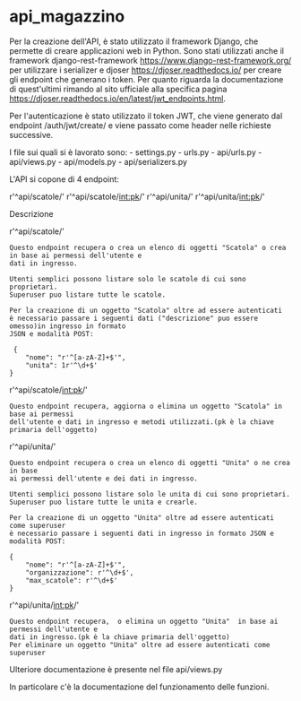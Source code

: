 # api_magazzino

Per la creazione dell'API, è stato utilizzato il framework Django, 
che permette di creare applicazioni web in Python.
Sono stati utilizzati anche il framework django-rest-framework 
https://www.django-rest-framework.org/ per utilizzare i serializer 
e djoser https://djoser.readthedocs.io/ 
per creare gli endpoint che generano i token.
Per quanto riguarda la documentazione di quest'ultimi rimando al sito ufficiale 
alla specifica pagina https://djoser.readthedocs.io/en/latest/jwt_endpoints.html.

Per l'autenticazione è stato utilizzato il token JWT, che viene generato dal 
endpoint /auth/jwt/create/
e viene passato come header nelle richieste successive.

I file sui quali si è lavorato sono:
    - settings.py
    - urls.py
    - api/urls.py
    - api/views.py
    - api/models.py
    - api/serializers.py




L'API si copone di 4 endpoint:

r'^api/scatole/'
r'^api/scatole/<int:pk>/'
r'^api/unita/'
r'^api/unita/<int:pk>/'


Descrizione

r'^api/scatole/'

    Questo endpoint recupera o crea un elenco di oggetti "Scatola" o crea in base ai permessi dell'utente e
    dati in ingresso.

    Utenti semplici possono listare solo le scatole di cui sono proprietari.
    Superuser puo listare tutte le scatole.

    Per la creazione di un oggetto "Scatola" oltre ad essere autenticati 
    è necessario passare i seguenti dati ("descrizione" puo essere omesso)in ingresso in formato 
    JSON e modalità POST:

     {
        "nome": "r'^[a-zA-Z]+$'",  
        "unita": 1r'^\d+$'
    }
       



r'^api/scatole/<int:pk>/'


    Questo endpoint recupera, aggiorna o elimina un oggetto "Scatola" in base ai permessi 
    dell'utente e dati in ingresso e metodi utilizzati.(pk è la chiave primaria dell'oggetto)



r'^api/unita/'


    Questo endpoint recupera o crea un elenco di oggetti "Unita" o ne crea in base 
    ai permessi dell'utente e dei dati in ingresso.

    Utenti semplici possono listare solo le unita di cui sono proprietari.
    Superuser puo listare tutte le unita e crearle.

    Per la creazione di un oggetto "Unita" oltre ad essere autenticati come superuser 
    è necessario passare i seguenti dati in ingresso in formato JSON e modalità POST:

    { 
        "nome": "r'^[a-zA-Z]+$'",
        "organizzazione": r'^\d+$',
        "max_scatole": r'^\d+$'
    }

r'^api/unita/<int:pk>/'

    Questo endpoint recupera,  o elimina un oggetto "Unita"  in base ai permessi dell'utente e
    dati in ingresso.(pk è la chiave primaria dell'oggetto)
    Per eliminare un oggetto "Unita" oltre ad essere autenticati come superuser





Ulteriore documentazione è presente nel file api/views.py

In particolare c'è la documentazione del funzionamento delle funzioni. 


